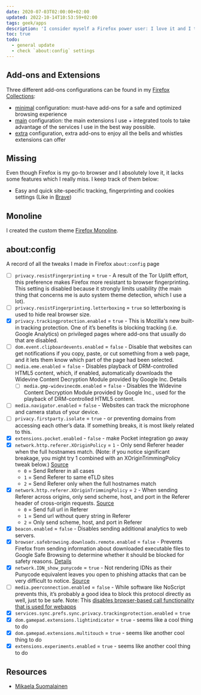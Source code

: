 ```yaml
---
date: 2020-07-03T02:00:00+02:00
updated: 2022-10-14T10:53:59+02:00
tags: geek/apps
description: 'I consider myself a Firefox power user: I love it and I try to take full advantage of its features. Here’s how I do it.'
toc: true
todo:
  - general update
  - check `about:config` settings
---
```

## Add-ons and Extensions

Three different add-ons configurations can be found in my [Firefox Collections](https://addons.mozilla.org/en-US/firefox/collections/13538650 'Tommi’s Firefox Collections'):

- [minimal](https://addons.mozilla.org/en-US/firefox/collections/13538650/minimal/ '“minimal” extensions collection') configuration: must-have add-ons for a safe and optimized browsing experience
- [main](https://addons.mozilla.org/en-US/firefox/collections/13538650/main/ '“main” extensions collection') configuration: the main extensions I use + integrated tools to take advantage of the services I use in the best way possible.
- [extra](https://addons.mozilla.org/en-US/firefox/collections/13538650/extra/ '“extra” extensions collection - Firefox AddOns') configuration, extra add-ons to enjoy all the bells and whistles extensions can offer

## Missing

Even though Firefox is my go-to browser and I absolutely love it, it lacks some features which I really miss. I keep track of them below:

- Easy and quick site-specific tracking, fingerprinting and cookies settings (Like in [Brave](https://brave.com))

## Monoline

I created the custom theme [Firefox Monoline](https://codeberg.org/tommi/firefox-monoline 'firefox-monoline source code on Codeberg').

## about:config

A record of all the tweaks I made in Firefox `about:config` page

- [ ] `privacy.resistFingerprinting` = `true` - A result of the Tor Uplift effort, this preference makes Firefox more resistant to browser fingerprinting. This setting is disabled because it strongly limits usability (the main thing that concerns me is auto system theme detection, which I use a lot).
- [ ] `privacy.resistFingerprinting.letterboxing` = `true` so letterboxing is used to hide real browser size.
- [x] `privacy.trackingprotection.enabled` = `true` - This is Mozilla's new built-in tracking protection. One of it’s benefits is blocking tracking (i.e. Google Analytics) on privileged pages where add-ons that usually do that are disabled.
- [ ] `dom.event.clipboardevents.enabled` = `false` - Disable that websites can get notifications if you copy, paste, or cut something from a web page, and it lets them know which part of the page had been selected.
- [ ] `media.eme.enabled` = `false` - Disables playback of DRM-controlled HTML5 content, which, if enabled, automatically downloads the Widevine Content Decryption Module provided by Google Inc. Details
	- [ ] `media.gmp-widevinecdm.enabled` = `false` - Disables the Widevine Content Decryption Module provided by Google Inc., used for the playback of DRM-controlled HTML5 content.
- [ ] `media.navigator.enabled` = `false` - Websites can track the microphone and camera status of your device.
- [ ] `privacy.firstparty.isolate` = `true` - or preventing domains from accessing each other’s data. If something breaks, it is most likely related to this.
- [x] `extensions.pocket.enabled` - `false` - make Pocket integration go away
- [x] `network.http.referer.XOriginPolicy` = `1` - Only send Referer header when the full hostnames match. (Note: if you notice significant breakage, you might try 1 combined with an XOriginTrimmingPolicy tweak below.) [Source](https://feeding.cloud.geek.nz/posts/tweaking-referrer-for-privacy-in-firefox/)
	- `0` = Send Referer in all cases
	- `1` = Send Referer to same eTLD sites
	- `2` = Send Referer only when the full hostnames match
- [x] `network.http.referer.XOriginTrimmingPolicy` = `2` - When sending Referer across origins, only send scheme, host, and port in the Referer header of cross-origin requests. [Source](https://feeding.cloud.geek.nz/posts/tweaking-referrer-for-privacy-in-firefox/)
	- `0` = Send full url in Referer
	- `1` = Send url without query string in Referer
	- `2` = Only send scheme, host, and port in Referer
- [x] `beacon.enabled` = `false` - Disables sending additional analytics to web servers.
- [x] `browser.safebrowsing.downloads.remote.enabled` = `false` - Prevents Firefox from sending information about downloaded executable files to Google Safe Browsing to determine whether it should be blocked for safety reasons. [Details](https://support.mozilla.org/en-US/kb/how-does-phishing-and-malware-protection-work#w_what-information-is-sent-to-mozilla-or-its-partners-when-phishing-and-malware-protection-are-enabled)
- [x] `network.IDN_show_punycode` = `true` - Not rendering IDNs as their Punycode equivalent leaves you open to phishing attacks that can be very difficult to notice. [Source](https://krebsonsecurity.com/2018/03/look-alike-domains-and-visual-confusion/#more-42636)
- [ ] `media.peerconnection.enabled` = `false` - While software like NoScript prevents this, it’s probably a good idea to block this protocol directly as well, just to be safe. Note: This <u>disables browser-based call functionality that is used for webapps</u>
- [x] `services.sync.prefs.sync.privacy.trackingprotection.enabled` = `true`
- [x] `dom.gamepad.extensions.lightindicator` = `true` - seems like a cool thing to do
- [x] `dom.gamepad.extensions.multitouch` = `true` - seems like another cool thing to do
- [x] `extensions.experiments.enabled` = `true` - seems like another cool thing to do

## Resources

- [Mikaela Suomalainen](https://mikaela.info/browser-extensions.html "Browser extensions on mikaela.info")
